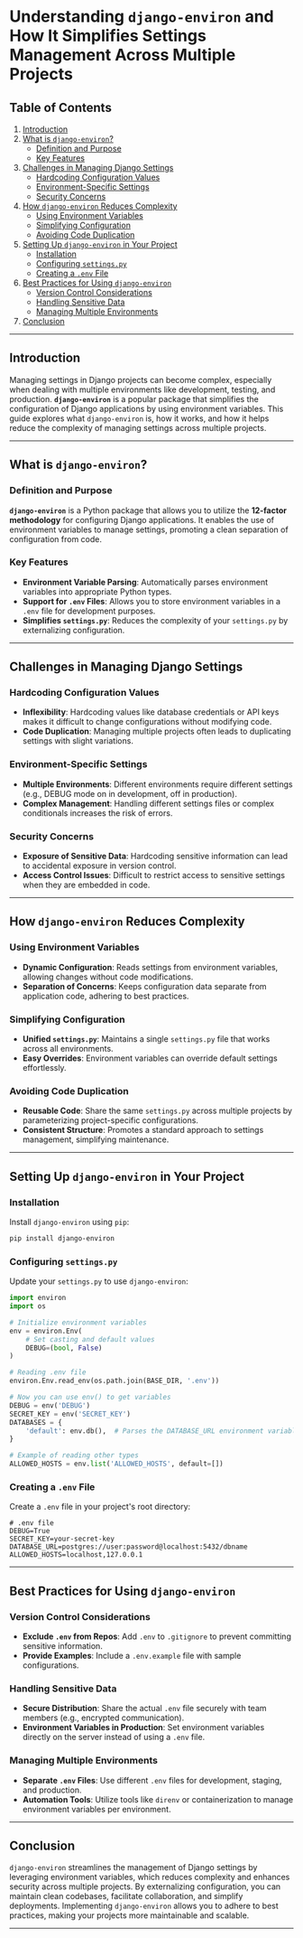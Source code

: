 # Understanding `django-environ` and How It Simplifies Settings Management Across Multiple Projects

## Table of Contents

1. [Introduction](#introduction)
2. [What is `django-environ`?](#what-is-django-environ)
   - [Definition and Purpose](#definition-and-purpose)
   - [Key Features](#key-features)
3. [Challenges in Managing Django Settings](#challenges-in-managing-django-settings)
   - [Hardcoding Configuration Values](#hardcoding-configuration-values)
   - [Environment-Specific Settings](#environment-specific-settings)
   - [Security Concerns](#security-concerns)
4. [How `django-environ` Reduces Complexity](#how-django-environ-reduces-complexity)
   - [Using Environment Variables](#using-environment-variables)
   - [Simplifying Configuration](#simplifying-configuration)
   - [Avoiding Code Duplication](#avoiding-code-duplication)
5. [Setting Up `django-environ` in Your Project](#setting-up-django-environ-in-your-project)
   - [Installation](#installation)
   - [Configuring `settings.py`](#configuring-settingspy)
   - [Creating a `.env` File](#creating-a-env-file)
6. [Best Practices for Using `django-environ`](#best-practices-for-using-django-environ)
   - [Version Control Considerations](#version-control-considerations)
   - [Handling Sensitive Data](#handling-sensitive-data)
   - [Managing Multiple Environments](#managing-multiple-environments)
7. [Conclusion](#conclusion)

---

## Introduction

Managing settings in Django projects can become complex, especially when dealing with multiple environments like development, testing, and production. **`django-environ`** is a popular package that simplifies the configuration of Django applications by using environment variables. This guide explores what `django-environ` is, how it works, and how it helps reduce the complexity of managing settings across multiple projects.

---

## What is `django-environ`?

### Definition and Purpose

**`django-environ`** is a Python package that allows you to utilize the **12-factor methodology** for configuring Django applications. It enables the use of environment variables to manage settings, promoting a clean separation of configuration from code.

### Key Features

- **Environment Variable Parsing**: Automatically parses environment variables into appropriate Python types.
- **Support for `.env` Files**: Allows you to store environment variables in a `.env` file for development purposes.
- **Simplifies `settings.py`**: Reduces the complexity of your `settings.py` by externalizing configuration.

---

## Challenges in Managing Django Settings

### Hardcoding Configuration Values

- **Inflexibility**: Hardcoding values like database credentials or API keys makes it difficult to change configurations without modifying code.
- **Code Duplication**: Managing multiple projects often leads to duplicating settings with slight variations.

### Environment-Specific Settings

- **Multiple Environments**: Different environments require different settings (e.g., DEBUG mode on in development, off in production).
- **Complex Management**: Handling different settings files or complex conditionals increases the risk of errors.

### Security Concerns

- **Exposure of Sensitive Data**: Hardcoding sensitive information can lead to accidental exposure in version control.
- **Access Control Issues**: Difficult to restrict access to sensitive settings when they are embedded in code.

---

## How `django-environ` Reduces Complexity

### Using Environment Variables

- **Dynamic Configuration**: Reads settings from environment variables, allowing changes without code modifications.
- **Separation of Concerns**: Keeps configuration data separate from application code, adhering to best practices.

### Simplifying Configuration

- **Unified `settings.py`**: Maintains a single `settings.py` file that works across all environments.
- **Easy Overrides**: Environment variables can override default settings effortlessly.

### Avoiding Code Duplication

- **Reusable Code**: Share the same `settings.py` across multiple projects by parameterizing project-specific configurations.
- **Consistent Structure**: Promotes a standard approach to settings management, simplifying maintenance.

---

## Setting Up `django-environ` in Your Project

### Installation

Install `django-environ` using `pip`:

```bash
pip install django-environ
```

### Configuring `settings.py`

Update your `settings.py` to use `django-environ`:

```python
import environ
import os

# Initialize environment variables
env = environ.Env(
    # Set casting and default values
    DEBUG=(bool, False)
)

# Reading .env file
environ.Env.read_env(os.path.join(BASE_DIR, '.env'))

# Now you can use env() to get variables
DEBUG = env('DEBUG')
SECRET_KEY = env('SECRET_KEY')
DATABASES = {
    'default': env.db(),  # Parses the DATABASE_URL environment variable
}

# Example of reading other types
ALLOWED_HOSTS = env.list('ALLOWED_HOSTS', default=[])
```

### Creating a `.env` File

Create a `.env` file in your project's root directory:

```
# .env file
DEBUG=True
SECRET_KEY=your-secret-key
DATABASE_URL=postgres://user:password@localhost:5432/dbname
ALLOWED_HOSTS=localhost,127.0.0.1
```

---

## Best Practices for Using `django-environ`

### Version Control Considerations

- **Exclude `.env` from Repos**: Add `.env` to `.gitignore` to prevent committing sensitive information.
- **Provide Examples**: Include a `.env.example` file with sample configurations.

### Handling Sensitive Data

- **Secure Distribution**: Share the actual `.env` file securely with team members (e.g., encrypted communication).
- **Environment Variables in Production**: Set environment variables directly on the server instead of using a `.env` file.

### Managing Multiple Environments

- **Separate `.env` Files**: Use different `.env` files for development, staging, and production.
- **Automation Tools**: Utilize tools like `direnv` or containerization to manage environment variables per environment.

---

## Conclusion

`django-environ` streamlines the management of Django settings by leveraging environment variables, which reduces complexity and enhances security across multiple projects. By externalizing configuration, you can maintain clean codebases, facilitate collaboration, and simplify deployments. Implementing `django-environ` allows you to adhere to best practices, making your projects more maintainable and scalable.

---